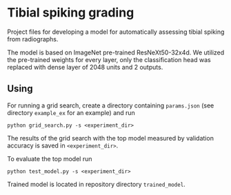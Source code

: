 # Tibial spiking grading

Project files for developing a model for automatically assessing tibial spiking from radiographs.

The model is based on ImageNet pre-trained ResNeXt50-32x4d. We utilized the
pre-trained weights for every layer, only the classification head was replaced
with dense layer of 2048 units and 2 outputs.

## Using 

For running a grid search, create a directory containing `params.json` (see directory `example_ex` for an example) and run

```
python grid_search.py -s <experiment_dir> 
```

The results of the grid search with the top model measured by validation accuracy is saved in `<experiment_dir>`.

To evaluate the top model run
```
python test_model.py -s <experiment_dir> 
```
Trained model is located in repository directory `trained_model`.

